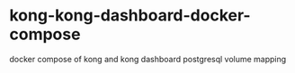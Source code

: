 # kong-kong-dashboard-docker-compose
docker compose of kong and kong dashboard
postgresql volume mapping 
